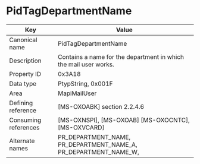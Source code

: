 # PidTagDepartmentName

| Key | Value |
|---|---|
| Canonical name | PidTagDepartmentName |
| Description | Contains a name for the department in which the mail user works. |
| Property ID | 0x3A18 |
| Data type | PtypString, 0x001F |
| Area | MapiMailUser |
| Defining reference | [MS-OXOABK] section 2.2.4.6 |
| Consuming references | [MS-OXNSPI], [MS-OXOAB] [MS-OXOCNTC], [MS-OXVCARD] |
| Alternate names | PR_DEPARTMENT_NAME, PR_DEPARTMENT_NAME_A, PR_DEPARTMENT_NAME_W, |
